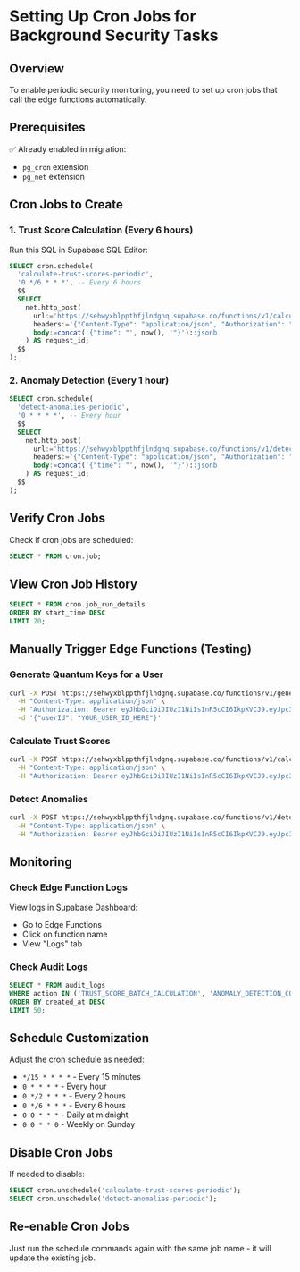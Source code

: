 # Setting Up Cron Jobs for Background Security Tasks

## Overview

To enable periodic security monitoring, you need to set up cron jobs that call the edge functions automatically.

## Prerequisites

✅ Already enabled in migration:
- `pg_cron` extension
- `pg_net` extension

## Cron Jobs to Create

### 1. Trust Score Calculation (Every 6 hours)

Run this SQL in Supabase SQL Editor:

```sql
SELECT cron.schedule(
  'calculate-trust-scores-periodic',
  '0 */6 * * *', -- Every 6 hours
  $$
  SELECT
    net.http_post(
      url:='https://sehwyxblppthfjlndgnq.supabase.co/functions/v1/calculate-trust-scores',
      headers:='{"Content-Type": "application/json", "Authorization": "Bearer eyJhbGciOiJIUzI1NiIsInR5cCI6IkpXVCJ9.eyJpc3MiOiJzdXBhYmFzZSIsInJlZiI6InNlaHd5eGJscHB0aGZqbG5kZ25xIiwicm9sZSI6ImFub24iLCJpYXQiOjE3NjAxMTQ4NDgsImV4cCI6MjA3NTY5MDg0OH0.p5HMPONt6UYK3mfuuZhXZbkHczCdXsu01qcRxXBt3-0"}'::jsonb,
      body:=concat('{"time": "', now(), '"}')::jsonb
    ) AS request_id;
  $$
);
```

### 2. Anomaly Detection (Every 1 hour)

```sql
SELECT cron.schedule(
  'detect-anomalies-periodic',
  '0 * * * *', -- Every hour
  $$
  SELECT
    net.http_post(
      url:='https://sehwyxblppthfjlndgnq.supabase.co/functions/v1/detect-anomalies',
      headers:='{"Content-Type": "application/json", "Authorization": "Bearer eyJhbGciOiJIUzI1NiIsInR5cCI6IkpXVCJ9.eyJpc3MiOiJzdXBhYmFzZSIsInJlZiI6InNlaHd5eGJscHB0aGZqbG5kZ25xIiwicm9sZSI6ImFub24iLCJpYXQiOjE3NjAxMTQ4NDgsImV4cCI6MjA3NTY5MDg0OH0.p5HMPONt6UYK3mfuuZhXZbkHczCdXsu01qcRxXBt3-0"}'::jsonb,
      body:=concat('{"time": "', now(), '"}')::jsonb
    ) AS request_id;
  $$
);
```

## Verify Cron Jobs

Check if cron jobs are scheduled:

```sql
SELECT * FROM cron.job;
```

## View Cron Job History

```sql
SELECT * FROM cron.job_run_details 
ORDER BY start_time DESC 
LIMIT 20;
```

## Manually Trigger Edge Functions (Testing)

### Generate Quantum Keys for a User

```bash
curl -X POST https://sehwyxblppthfjlndgnq.supabase.co/functions/v1/generate-quantum-keys \
  -H "Content-Type: application/json" \
  -H "Authorization: Bearer eyJhbGciOiJIUzI1NiIsInR5cCI6IkpXVCJ9.eyJpc3MiOiJzdXBhYmFzZSIsInJlZiI6InNlaHd5eGJscHB0aGZqbG5kZ25xIiwicm9sZSI6ImFub24iLCJpYXQiOjE3NjAxMTQ4NDgsImV4cCI6MjA3NTY5MDg0OH0.p5HMPONt6UYK3mfuuZhXZbkHczCdXsu01qcRxXBt3-0" \
  -d '{"userId": "YOUR_USER_ID_HERE"}'
```

### Calculate Trust Scores

```bash
curl -X POST https://sehwyxblppthfjlndgnq.supabase.co/functions/v1/calculate-trust-scores \
  -H "Content-Type: application/json" \
  -H "Authorization: Bearer eyJhbGciOiJIUzI1NiIsInR5cCI6IkpXVCJ9.eyJpc3MiOiJzdXBhYmFzZSIsInJlZiI6InNlaHd5eGJscHB0aGZqbG5kZ25xIiwicm9sZSI6ImFub24iLCJpYXQiOjE3NjAxMTQ4NDgsImV4cCI6MjA3NTY5MDg0OH0.p5HMPONt6UYK3mfuuZhXZbkHczCdXsu01qcRxXBt3-0"
```

### Detect Anomalies

```bash
curl -X POST https://sehwyxblppthfjlndgnq.supabase.co/functions/v1/detect-anomalies \
  -H "Content-Type: application/json" \
  -H "Authorization: Bearer eyJhbGciOiJIUzI1NiIsInR5cCI6IkpXVCJ9.eyJpc3MiOiJzdXBhYmFzZSIsInJlZiI6InNlaHd5eGJscHB0aGZqbG5kZ25xIiwicm9sZSI6ImFub24iLCJpYXQiOjE3NjAxMTQ4NDgsImV4cCI6MjA3NTY5MDg0OH0.p5HMPONt6UYK3mfuuZhXZbkHczCdXsu01qcRxXBt3-0"
```

## Monitoring

### Check Edge Function Logs

View logs in Supabase Dashboard:
- Go to Edge Functions
- Click on function name
- View "Logs" tab

### Check Audit Logs

```sql
SELECT * FROM audit_logs 
WHERE action IN ('TRUST_SCORE_BATCH_CALCULATION', 'ANOMALY_DETECTION_COMPLETED')
ORDER BY created_at DESC
LIMIT 50;
```

## Schedule Customization

Adjust the cron schedule as needed:

- `*/15 * * * *` - Every 15 minutes
- `0 * * * *` - Every hour
- `0 */2 * * *` - Every 2 hours
- `0 */6 * * *` - Every 6 hours
- `0 0 * * *` - Daily at midnight
- `0 0 * * 0` - Weekly on Sunday

## Disable Cron Jobs

If needed to disable:

```sql
SELECT cron.unschedule('calculate-trust-scores-periodic');
SELECT cron.unschedule('detect-anomalies-periodic');
```

## Re-enable Cron Jobs

Just run the schedule commands again with the same job name - it will update the existing job.
